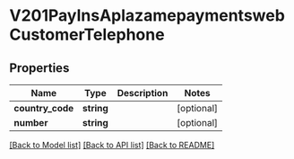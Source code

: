 # V201PayInsAplazamepaymentswebCustomerTelephone

## Properties
Name | Type | Description | Notes
------------ | ------------- | ------------- | -------------
**country_code** | **string** |  | [optional] 
**number** | **string** |  | [optional] 

[[Back to Model list]](../README.md#documentation-for-models) [[Back to API list]](../README.md#documentation-for-api-endpoints) [[Back to README]](../README.md)


